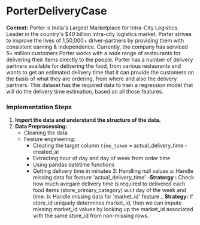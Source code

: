 # PorterDeliveryCase
**Context:**
Porter is India's Largest Marketplace for Intra-City Logistics. Leader in the country's $40 billion intra-city logistics market, Porter strives to improve the lives of 1,50,000+ driver-partners by providing them with consistent earning & independence. Currently, the company has serviced 5+ million customers
Porter works with a wide range of restaurants for delivering their items directly to the people.
Porter has a number of delivery partners available for delivering the food, from various restaurants and wants to get an estimated delivery time that it can provide the customers on the basis of what they are ordering, from where and also the delivery partners.
This dataset has the required data to train a regression model that will do the delivery time estimation, based on all those features.

### Implementation Steps
1. **Import the data and understand the structure of the data.**
2. **Data Preprocessing:**
   - Cleaning the data
   - Feature engineering:
     - Creating the target column `time_taken` = actual_delivery_time - created_at
     - Extracting hour of day and day of week from order time
     - Using pandas datetime functions
     - Getting delivery time in minutes
3: Handling null values
    a: Handle missing data for feature 'actual_delivery_time' -**Stratergy :** Check how much avegare delivery time is required to delivered each food items (store_primary_category) w.r.t day of the week and time.
    b: Handle missing data for 'market_id' feature _ **Strategy:** If store_id uniquely determines market_id, then we can impute missing market_id values by looking up the market_id associated with the same store_id from non-missing rows.
    
